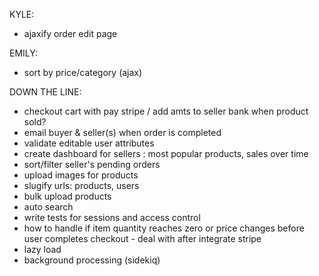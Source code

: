 KYLE:
- ajaxify order edit page

EMILY:
- sort by price/category (ajax)



DOWN THE LINE:
- checkout cart with pay stripe / add amts to seller bank when product sold?
- email buyer & seller(s) when order is completed
- validate editable user attributes
- create dashboard for sellers : most popular products, sales over time
- sort/filter seller's pending orders
- upload images for products
- slugify urls: products, users
- bulk upload products
- auto search
- write tests for sessions and access control
- how to handle if item quantity reaches zero or price changes before user completes checkout - deal with after integrate stripe
- lazy load
- background processing (sidekiq)